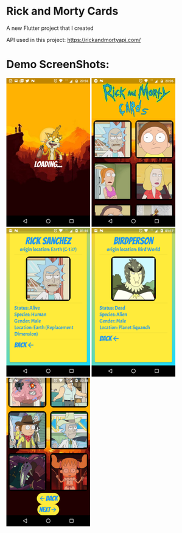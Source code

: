 # **Rick and Morty Cards**

A new Flutter project that I created

API used in this project: https://rickandmortyapi.com/

# Demo ScreenShots:

<p float="left">
  <img src="/flutter_01.png" width="220" />
  <img src="/flutter_02.png" width="220" /> 
  <img src="/flutter_03.png" width="220" />
  <img src="/flutter_04.png" width="220" />
  <img src="/flutter_05.png" width="220" />
</p>

